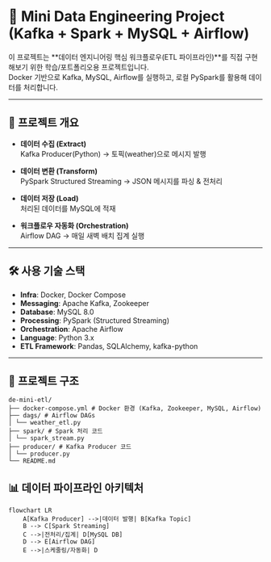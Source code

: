 # 🚀 Mini Data Engineering Project (Kafka + Spark + MySQL + Airflow)

이 프로젝트는 **데이터 엔지니어링 핵심 워크플로우(ETL 파이프라인)**를 직접 구현해보기 위한 학습/포트폴리오용 프로젝트입니다.  
Docker 기반으로 Kafka, MySQL, Airflow를 실행하고, 로컬 PySpark를 활용해 데이터를 처리합니다.

---

## 📂 프로젝트 개요

- **데이터 수집 (Extract)**  
  Kafka Producer(Python) → 토픽(weather)으로 메시지 발행  

- **데이터 변환 (Transform)**  
  PySpark Structured Streaming → JSON 메시지를 파싱 & 전처리  

- **데이터 저장 (Load)**  
  처리된 데이터를 MySQL에 적재  

- **워크플로우 자동화 (Orchestration)**  
  Airflow DAG → 매일 새벽 배치 집계 실행  

---

## 🛠 사용 기술 스택

- **Infra**: Docker, Docker Compose  
- **Messaging**: Apache Kafka, Zookeeper  
- **Database**: MySQL 8.0  
- **Processing**: PySpark (Structured Streaming)  
- **Orchestration**: Apache Airflow  
- **Language**: Python 3.x  
- **ETL Framework**: Pandas, SQLAlchemy, kafka-python  

---

## 📂 프로젝트 구조
```
de-mini-etl/
├── docker-compose.yml # Docker 환경 (Kafka, Zookeeper, MySQL, Airflow)
├── dags/ # Airflow DAGs
│ └── weather_etl.py
├── spark/ # Spark 처리 코드
│ └── spark_stream.py
├── producer/ # Kafka Producer 코드
│ └── producer.py
└── README.md
```

## 📊 데이터 파이프라인 아키텍처

```mermaid
flowchart LR
    A[Kafka Producer] -->|데이터 발행| B[Kafka Topic]
    B --> C[Spark Streaming]
    C -->|전처리/집계| D[MySQL DB]
    D --> E[Airflow DAG]
    E -->|스케줄링/자동화| D
